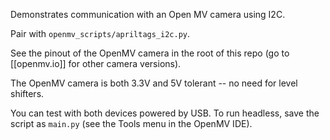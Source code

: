 Demonstrates communication with an Open MV camera using I2C.

Pair with `openmv_scripts/apriltags_i2c.py`.

See the pinout of the OpenMV camera in the root of this repo (go to [[openmv.io]] for other camera versions).

The OpenMV camera is both 3.3V and 5V tolerant -- no need for level shifters.

You can test with both devices powered by USB. To run headless, save the script as `main.py` (see the Tools menu in the OpenMV IDE).
